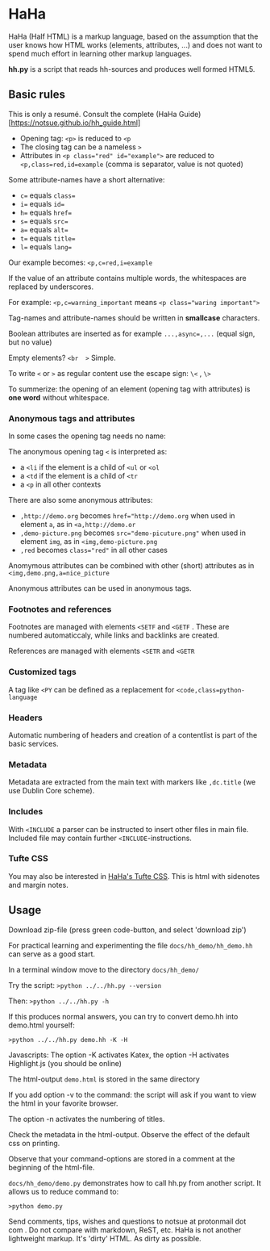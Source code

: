 # HaHa

HaHa (Half HTML) is a markup language, based on the assumption that the user 
knows how HTML works (elements, attributes, ...) and does not want to spend much 
effort in learning other markup languages. 

**hh.py** is a script that reads hh-sources and produces well formed HTML5.

## Basic rules 

This is only a resumé. Consult the complete (HaHa Guide)[https://notsue.github.io/hh_guide.html]

- Opening tag: `<p>` is reduced to `<p`
- The closing tag can be a nameless `>`     
- Attributes in `<p class="red" id="example">` are reduced to `<p,class=red,id=example` 
(comma is separator, value is not quoted)

Some attribute-names have a short alternative: 

- `c=` equals `class=`
- `i=` equals `id=` 
- `h=` equals `href=` 
- `s=` equals `src=` 
- `a=` equals `alt=` 
- `t=` equals `title=` 
- `l=` equals `lang=` 

Our example becomes: `<p,c=red,i=example`

If the value of an attribute contains multiple words, the whitespaces are 
replaced by underscores.
 
For example: `<p,c=warning_important` means `<p class="waring important">` 

Tag-names and attribute-names should be written in **smallcase** characters.

Boolean attributes are inserted as for example `...,async=,...` (equal sign, but no value)

Empty elements? `<br  >` Simple.

To write `<` or `>` as regular content use the escape sign: `\<` , `\>`   

    
To summerize: the opening of an element (opening tag with attributes) is **one word** without whitespace.
  
### Anonymous tags and attributes

In some cases the opening tag needs no name:

The anonymous opening tag `<` is interpreted as: 

- a `<li` if the element is a child of `<ul` or `<ol` 
- a `<td` if the element is a child of `<tr` 
- a `<p` in all other contexts 

There are also some anonymous attributes: 


- `,http://demo.org` becomes `href="http://demo.org` when used in element `a`, as in `<a,http://demo.or`  
- `,demo-picture.png` becomes `src="demo-picuture.png"` when used in element `img`, as in `<img,demo-picture.png`  
- `,red` becomes `class="red"` in all other cases


Anomymous attributes can be combined with other (short) attributes as in `<img,demo.png,a=nice_picture` 

Anonymous attributes can be used in anonymous tags.

### Footnotes and references

Footnotes are managed with elements `<SETF` and `<GETF` . These are numbered 
automaticcaly, while links and backlinks are created.

References are managed with elements `<SETR` and `<GETR`

### Customized tags

A tag like `<PY` can be defined as a replacement for `<code,class=python-language`

### Headers

Automatic numbering of headers and creation of a contentlist is part of the
basic services.

### Metadata

Metadata are extracted from the main text with markers like `,dc.title` (we use
Dublin Core scheme). 

### Includes

With `<INCLUDE` a parser can be instructed to insert other files in main
file. Included file may contain further `<INCLUDE`-instructions.

### Tufte CSS

You may also be interested in  [HaHa's Tufte CSS](https://notsue.github.io/tufte.html). This is html with sidenotes and margin notes. 

## Usage

Download zip-file (press green code-button, and select 'download zip')

For practical learning and experimenting the file `docs/hh_demo/hh_demo.hh` can serve as a good start.

In a terminal window move to the directory `docs/hh_demo/`

Try the script: `>python ../../hh.py --version`

Then: `>python ../../hh.py -h`

If this produces normal answers, you can try to convert demo.hh into demo.html yourself:

`>python ../../hh.py demo.hh -K -H`

Javascripts: The option -K activates Katex, the option -H activates Highlight.js (you should be online)

The html-output `demo.html` is stored in the same directory

If you add option -v to the command: the script will ask if you want to view the html in your favorite browser.

The option -n activates the numbering of titles.

Check the metadata in the html-output. Observe the effect of the default css on printing.

Observe that your command-options are stored in a comment at the beginning of the html-file.

`docs/hh_demo/demo.py` demonstrates how to call hh.py from another script. It allows us to reduce command to:

`>python demo.py`



Send comments, tips, wishes and questions to notsue at protonmail dot com . Do not compare with markdown, ReST, etc. HaHa is not another lightweight markup. It's 'dirty' HTML. As dirty as possible.
